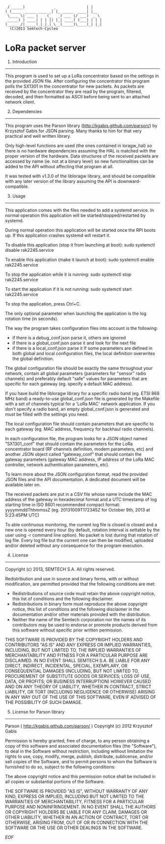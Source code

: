 	 / _____)             _              | |    
	( (____  _____ ____ _| |_ _____  ____| |__  
	 \____ \| ___ |    (_   _) ___ |/ ___)  _ \ 
	 _____) ) ____| | | || |_| ____( (___| | | |
	(______/|_____)_|_|_| \__)_____)\____)_| |_|
	  (C)2013 Semtech-Cycleo

LoRa packet server
===================

1. Introduction
----------------

This program is used to set up a LoRa concentrator based on the settings in
the provided JSON file. After configuring the concentrator this program polls
the SX1301 in the concentrator for new packets. As packets are received by the
concentrator they are read by the program, filtered, decoded, and then
formatted as ASCII before being sent to an attached network client.

2. Dependencies
----------------

This program uses the Parson library (http://kgabis.github.com/parson/) by
Krzysztof Gabis for JSON parsing.
Many thanks to him for that very practical and well written library.

Only high-level functions are used (the ones contained in loragw_hal) so there
is no hardware dependencies assuming the HAL is matched with the proper version
of the hardware.
Data structures of the received packets are accessed by name (ie. not at a
binary level) so new functionalities can be added to the API without affecting
that program at all.

It was tested with v1.3.0 of the libloragw library, and should be compatible
with any later version of the library assuming the API is downward-compatible.

3. Usage
---------

This application comes with the files needed to add a systemd service.
In normal operation this application will be started/stopped/restarted by
systemd.

During normal operation this application will be started once the RPI boots up.
If this application crashes systemd will restart it.

To disable this application (stop it from launching at boot):
sudo systemctl disable rak2245.service

To enable this application (make it launch at boot):
sudo systemctl enable rak2245.service

To stop the application while it is running:
sudo systemctl stop rak2245.service

To start the application if it is not running:
sudo systemctl start rak2245.service



To stop the application, press Ctrl+C.

The only optional parameter when launching the application is the log rotation
time (in seconds).

The way the program takes configuration files into account is the following:
 * if there is a debug_conf.json parse it, others are ignored
 * if there is a global_conf.json parse it and look for the next file
 * if there is a local_conf.json parse it
If some parameters are defined in both global and local configuration files, the
local definition overwrites the global definition.

The global configuration file should be exactly the same throughout your
network, contain all global parameters (parameters for "sensor" radio channels)
and preferably default "safe" values for parameters that are specific for each
gateway (eg. specify a default MAC address).

If you have build the libloragw library for a specific radio band (eg. ETSI
868 MHz band) a ready-to-use global_conf.json file is generated by the Makefile 
with a set of channels typical for a 'LoRa MAC' network application.
If you don't specify a radio band, an empty global_conf.json is generated and
must be filled with the settings you need.

The local configuration file should contain parameters that are specific to each
gateway (eg. MAC address, frequency for backhaul radio channels).

In each configuration file, the program looks for a JSON object named
"SX1301_conf" that should contain the parameters for the LoRa concentrator board
(RF channels definition, modem parameters, etc) and another JSON object called
"gateway_conf" that should contain the gateway parameters (gateway MAC address,
IP address of the LoRa MAC controller, network authentication parameters, etc).

To learn more about the JSON configuration format, read the provided JSON files
and the API documentation. A dedicated document will be available later on.

The received packets are put in a CSV file whose name include the MAC address of
the gateway in hexadecimal format and a UTC timestamp of log starting time in
ISO 8601 recommended compact format:
yyyymmddThhmmssZ (eg. 20131009T172345Z for October 9th, 2013 at 5:23:45PM UTC)

To able continuous monitoring, the current log file is closed is closed and a
new one is opened every hour (by default, rotation interval is settable by the
user using -r command line option).
No packet is lost during that rotation of log file.
Every log file but the current one can then be modified, uploaded and/or deleted
without any consequence for the program execution.

4. License
-----------

Copyright (c) 2013, SEMTECH S.A.
All rights reserved.

Redistribution and use in source and binary forms, with or without
modification, are permitted provided that the following conditions are met:

* Redistributions of source code must retain the above copyright
  notice, this list of conditions and the following disclaimer.
* Redistributions in binary form must reproduce the above copyright
  notice, this list of conditions and the following disclaimer in the
  documentation and/or other materials provided with the distribution.
* Neither the name of the Semtech corporation nor the
  names of its contributors may be used to endorse or promote products
  derived from this software without specific prior written permission.

THIS SOFTWARE IS PROVIDED BY THE COPYRIGHT HOLDERS AND CONTRIBUTORS "AS IS" AND
ANY EXPRESS OR IMPLIED WARRANTIES, INCLUDING, BUT NOT LIMITED TO, THE IMPLIED
WARRANTIES OF MERCHANTABILITY AND FITNESS FOR A PARTICULAR PURPOSE ARE
DISCLAIMED. IN NO EVENT SHALL SEMTECH S.A. BE LIABLE FOR ANY
DIRECT, INDIRECT, INCIDENTAL, SPECIAL, EXEMPLARY, OR CONSEQUENTIAL DAMAGES
(INCLUDING, BUT NOT LIMITED TO, PROCUREMENT OF SUBSTITUTE GOODS OR SERVICES;
LOSS OF USE, DATA, OR PROFITS; OR BUSINESS INTERRUPTION) HOWEVER CAUSED AND
ON ANY THEORY OF LIABILITY, WHETHER IN CONTRACT, STRICT LIABILITY, OR TORT
(INCLUDING NEGLIGENCE OR OTHERWISE) ARISING IN ANY WAY OUT OF THE USE OF THIS
SOFTWARE, EVEN IF ADVISED OF THE POSSIBILITY OF SUCH DAMAGE.

5. License for Parson library
------------------------------

Parson ( http://kgabis.github.com/parson/ )
Copyright (c) 2012 Krzysztof Gabis

Permission is hereby granted, free of charge, to any person obtaining a copy
of this software and associated documentation files (the "Software"), to deal
in the Software without restriction, including without limitation the rights
to use, copy, modify, merge, publish, distribute, sublicense, and/or sell
copies of the Software, and to permit persons to whom the Software is
furnished to do so, subject to the following conditions:

The above copyright notice and this permission notice shall be included in
all copies or substantial portions of the Software.

THE SOFTWARE IS PROVIDED "AS IS", WITHOUT WARRANTY OF ANY KIND, EXPRESS OR
IMPLIED, INCLUDING BUT NOT LIMITED TO THE WARRANTIES OF MERCHANTABILITY,
FITNESS FOR A PARTICULAR PURPOSE AND NONINFRINGEMENT. IN NO EVENT SHALL THE
AUTHORS OR COPYRIGHT HOLDERS BE LIABLE FOR ANY CLAIM, DAMAGES OR OTHER
LIABILITY, WHETHER IN AN ACTION OF CONTRACT, TORT OR OTHERWISE, ARISING FROM,
OUT OF OR IN CONNECTION WITH THE SOFTWARE OR THE USE OR OTHER DEALINGS IN
THE SOFTWARE.

*EOF*
